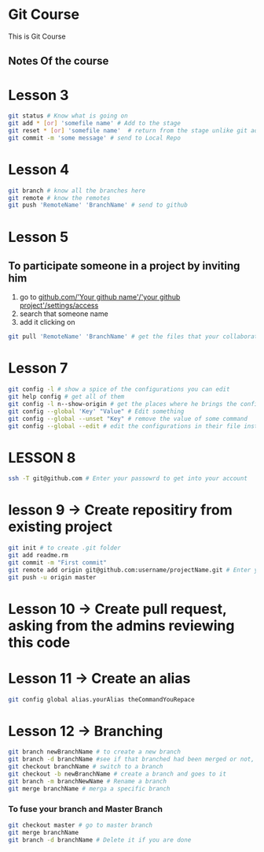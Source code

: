 # Git Course
This is Git Course
 
 ## Notes Of the course
# Lesson 3
```sh
git status # Know what is going on
git add * [or] 'somefile name' # Add to the stage
git reset * [or] 'somefile name'  # return from the stage unlike git add
git commit -m 'some message' # send to Local Repo
```
# Lesson 4
```sh
git branch # know all the branches here
git remote # know the remotes
git push 'RemoteName' 'BranchName' # send to github
```
# Lesson 5
## To participate someone in a project by inviting him
1. go to [github.com/'Your github name'/'your github project'/settings/access](https://github.com/OmarMohammadMahmoudOmar/Git_Course/settings/access)
2. search that someone name
3. add it clicking on 
```sh
git pull 'RemoteName' 'BranchName' # get the files that your collaborators made to that repo
```
# Lesson 7
```sh
git config -l # show a spice of the configurations you can edit
git help config # get all of them
git config -l n--show-origin # get the places where he brings the configurations
git config --global 'Key' "Value" # Edit something
git config --global --unset "Key" # remove the value of some command
git config --global --edit # edit the configurations in their file instead of your terminal
```

# LESSON 8
```sh
ssh -T git@github.com # Enter your passowrd to get into your account
```

# lesson 9 -> Create repositiry from existing project
```sh
git init # to create .git folder
git add readme.rm
git commit -m "First commit"
git remote add origin git@github.com:username/projectName.git # Enter you Public Key Password
git push -u origin master
```

# Lesson 10 -> Create pull request, asking from the admins reviewing this code
# Lesson 11 -> Create an alias
```sh
git config global alias.yourAlias theCommandYouRepace
```

# Lesson 12 -> Branching
```sh
git branch newBranchName # to create a new branch
git branch -d branchName #see if that branched had been merged or not, if not deletes it
git checkout branchName # switch to a branch
git checkout -b newBranchName # create a branch and goes to it
git branch -m branchNewName # Rename a branch
git merge branchName # merga a specific branch
```

### To fuse your branch and Master Branch
```sh
git checkout master # go to master branch
git merge branchName
git branch -d branchName # Delete it if you are done
```